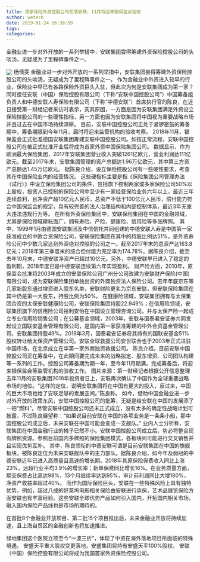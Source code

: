 ```yaml
---
title: 首家保险外资控股公司花落安联，11月将迎来银保监会验收
author: wetech
date: 2019-01-24 16:38:59
tags: 
categories: 
---
```

金融业进一步对外开放的一系列举措中，安联集团尝得筹建外资保险控股公司的头啖汤，无疑成为了里程碑事件之一。
<!-- more -->
<img align="center" border="0" src="https://imgcdn.yicai.com/uppics/images/2019/01/ffb7c6659befdb04f347b8037ff8afc7.jpg" />
杨倩雯
金融业进一步对外开放的一系列举措中，安联集团尝得筹建外资保险控股公司的头啖汤，无疑成为了里程碑事件之一。
作为金融业中外资进入较早的行业，保险业中早已有各路保险外资巨头入驻，但此次为何是安联集团成为第一家？同时担任安联（中国）保险控股有限公司（下称“安联中国控股公司”）中国筹备组负责人和中德安联人寿保险有限公司（下称“中德安联”）首席执行官的陈良，在近日接受第一财经记者采访时表示，究其原因，一方面是因为安联集团满足外资设立保险控股公司的一些硬性指标，另一方面也因为安联集团将中国视为重要战略市场并且过去在中国市场持续深耕。
目前，安联中国控股公司正处于紧锣密鼓的筹备期中，筹备期限到今年11月，届时将迎来监管机构的验收考察。
2018年11月，银保监会正式批准德国安联集团筹建安联中国控股公司。如按正常流程，安联中国控股公司在被正式批准开业后将成为首家外资中国保险集团公司。
数据显示，作为欧洲最大保险集团，2017年安联集团营业收入突破1261亿欧元，营业利润达111亿欧元。截至2017年末，安联集团管理的资产总额达1.96万亿欧元，其中第三方资产总额达1.45万亿欧元。
据陈良介绍，设立保险控股公司有一些硬性要求，考查其在中国保险业内的经营情况。
这些硬指标主要是指《保险集团公司管理办法（试行）》中设立保险集团公司的条件，包括旗下控制两家或多家保险公司50%以上股权，投资人已控制的保险公司中至少有一家经营保险业务六年以上，最近三年连续盈利，且净资产超10亿元人民币，总资产不低于100亿元人民币，偿付能力符合中国保监会的规定，具有较完善的法人治理结构和内部控制体系，最近3年无重大违法违规行为等。
在所有外资保险集团中，安联保险集团在中国的金融领域，尤其是保险领域耕耘面广，拥有寿险、产险、健康险、信用险等多张牌照。
其中，1999年1月由德国安联集团及中信信托共同组建的中德安联人寿是中国第一家获准成立的中欧合资保险公司，安联保险集团在其中的持股比例达51%，是外资寿险公司中少数几家达到外资绝对控股的公司之一。截至2017年末的总资产达163.8亿元；2018年第三季度末的综合偿付能力充足率为174.78%。据陈良介绍，截至去年10月末，中德安联净资产已超过10亿元。另外，中德安联早已进入了稳定的盈利期，2018年度已是中德安联连续第六年实现盈利。
财产险方面，2010年，原保监会批准将2003年成立的安联保险公司广州分公司改建为安联财产保险(中国)有限公司，成为安联保险集团单独出资的外商独资法人保险公司。去年年底京东等几家新股东通过增资进入股东名单，安联财险更名为京东安联，但安联保险集团在其中仍是第一大股东，持股比例为50%。
在健康险领域，安联集团拥有与太保集团合资的太保安联健康险公司，安联保险集团持股22.949%；在信用险领域，安联集团旗下的信用险公司裕利安怡在中国设立管理咨询公司，并与太保产险一起成立专业信用险销售公司；在公募基金领域，2003年，安联与国泰君安证券共同发起设立国联安基金管理有限公司，是国内第一家获准筹建的中外合资基金管理公司，安联集团持股49%。2018年3月，国泰君安证券将其持有的国联安基金51%股权转让给太保资产管理公司。安联全球救援公司安世联合也于2003年正式进驻中国市场，在北京成立在华第一家外商独资救援公司。
陈良介绍，目前安联中国控股公司正在筹备中，在此期间要完成未来的战略拟定、股东增资、公司团队构建等一系列的工作。控股公司筹备期为期一年，至今年11月期满。完成筹备后，将迎来银保监会等监管机构的验收工作。
图片来源：第一财经记者根据公开信息整理
去年11月的安联集团2018年投资者日上，安联再次确认了中国作为全球重要战略市场的地位。“这样的定位，说明安联集团将在中国有更大的投入，反过来，中国的巨大市场也给了安联足够的发展空间。”陈良称。
如今，借助中国金融业进一步对外开放的政策东风，安联中国控股公司的批筹，无疑是给安联在中国的发展添了一把“燃料”。尽管安联中国控股公司还未正式成立，没有太多的确定性战略计划可披露，不过陈良展望称：“如果说目前安联在中国的各项业务是一条条小船，那中国控股公司成立后，未来安联在中国可能会变成一支舰队。”
业内人士分析称，安联集团在中国金融行业的摊子已然不小。安联中国控股公司成立后，势必将整合现有牌照资源。参照目前国内多牌照的保险集团模式，各板块间可能进行交叉销售并且实现优势互补。
其中，陈良领衔的中德安联可谓是目前安联集团在中国的旗舰板块，被陈良定位为未来安联舰队中的主力部队。据陈良介绍，如今年及弱冠的中德安联近年已进入高质量且高速的增长期。2018年其原保险保费收入同比上涨23%，远超行业平均3.9%的增长率；新单保费同比增长16%。在业务质量方面，期交保费占比高达98%，13个月继续率达到95%，审计前利润同比大增180%，净资产收益率超过40%。
而作为国际保险巨头，安联在一些特殊风险上具有独特优势。例如，超过八成的好莱坞电影相关保险由安联进行承保，艺术品展览保险方面安联也有丰富经验。这些安联全球优势产品如何引入国内，开拓国内相关市场，融入国内保险产品线也是市场所期待的。
 
 
在首批8个金融业开放项目、第二批15个项目推出后，未来金融业开放将持续加速，且上海自贸区的金融创新也将加速推进。
绿地集团这个医院立项至今“一波三折”，体现了中资在海外落地项目所面临的特殊境遇。
安盛天平重大股权变更落地，安盛集团将持有安盛天平100%股权。
安联（中国）保险控股有限公司将成为我国首家外资保险控股公司。
